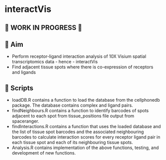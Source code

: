 # interactVis

## :construction: WORK IN PROGRESS :construction:

## :dart: Aim
- Perform receptor-ligand interaction analysis of 10X Visium spatial transcriptomics data - hence - interactVis
- Find adjacent tissue spots where there is co-expression of receptors and ligands

## :pencil: Scripts
- loadDB.R contains a function to load the database from the cellphonedb package. The database contains complex and ligand pairs.
- findNeighbours.R contains a function to identify barcodes of spots adjacent to each spot from tissue_positions file output from spaceranger.
- findInteractions.R contains a function that uses the loaded database and the list of tissue spot barcodes and the associated neighbouring barcodes to calculate interaction scores for every receptor ligand pair in each tissue spot and each of its neighbouring tissue spots.
- Analysis.R contains implementation of the above functions, testing, and development of new functions.
